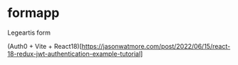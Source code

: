 # formapp
Legeartis form


(Auth0 + Vite + 
React18)[https://jasonwatmore.com/post/2022/06/15/react-18-redux-jwt-authentication-example-tutorial]
